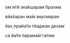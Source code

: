 ом̇ итй эка̄кшарам̇ брахма

вйа̄харан ма̄м анусмаран

йах̣ прайа̄ти тйаджан дехам̇

са йа̄ти парама̄м̇ гатим